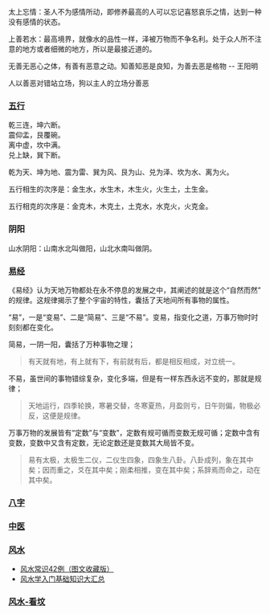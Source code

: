 
太上忘情：圣人不为感情所动，即修养最高的人可以忘记喜怒哀乐之情，达到一种没有感情的状态。

上善若水：最高境界，就像水的品性一样，泽被万物而不争名利。处于众人所不注意的地方或者细微的地方，所以是最接近道的。

无善无恶心之体，有善有恶意之动。知善知恶是良知，为善去恶是格物 -- 王阳明  

人以善恶对错站立场，狗以主人的立场分善恶  

### [五行](/金、木、水、火、土%20-%20五行/README.md)
乾三连，坤六断。  
震仰盂，艮覆碗。  
离中虚，坎中满。  
兑上缺，巽下断。

乾为天、坤为地、震为雷、巽为风、艮为山、兑为泽、坎为水、离为火。

五行相生的次序是：金生水，水生木，木生火，火生土，土生金。

五行相克的次序是：金克木，木克土，土克水，水克火，火克金。

### 阴阳
山水阴阳：山南水北叫做阳，山北水南叫做阴。

### [易经](周易/README.md)
《易经》认为天地万物都处在永不停息的发展之中，其阐述的就是这个“自然而然” 的规律。这规律揭示了整个宇宙的特性，囊括了天地间所有事物的属性。

“易”，一是“变易”、二是“简易”、三是“不易”。变易，指变化之道，万事万物时时刻刻都在变化。

简易，一阴一阳，囊括了万种事物之理；
  > 有天就有地，有上就有下，有前就有后，都是相反相成，对立统一。
  
不易，虽世间的事物错综复杂，变化多端，但是有一样东西永远不变的，那就是规律；
  > 天地运行，四季轮换，寒暑交替，冬寒夏热，月盈则亏，日午则偏，物极必反，这便是规律。

万事万物的发展皆有“定数”与“变数”，定数有规可循而变数无规可循；定数中含有变数，变数中又含有定数，无论定数还是变数其大局皆不变。
  > 易有太极，太极生二仪，二仪生四象，四象生八卦。八卦成列，象在其中矣；因而重之，爻在其中矣；刚柔相推，变在其中矣；系辞焉而命之，动在其中矣。

### [八字](八字/九龙道长八字.md)

### [中医](/中医宝典/中医名方135个经典处方.md)

### [风水](/风水/REAME.md)
- [风水常识42例（图文收藏版）](https://mp.weixin.qq.com/s?__biz=MzA4OTg4MjkzNQ==&mid=2247521565&idx=1&sn=85a8b5efcc63cecd75c024e45ad1f7a5&chksm=9016fd45a7617453386613c89dda17db1711625a50a8a8933418f1772f185830aa77a20ce546&scene=27)
- [风水学入门基础知识大汇总](https://astro.sohu.com/a/500728851_100036330)

### [风水-看坟](/风水-看坟篇/祖坟吉凶，看一眼就明白！.md)
